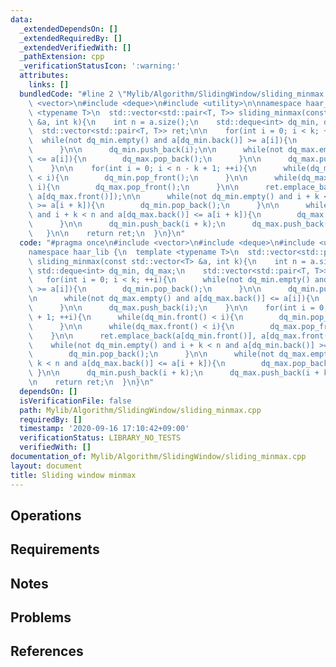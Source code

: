 ```yaml
---
data:
  _extendedDependsOn: []
  _extendedRequiredBy: []
  _extendedVerifiedWith: []
  _pathExtension: cpp
  _verificationStatusIcon: ':warning:'
  attributes:
    links: []
  bundledCode: "#line 2 \"Mylib/Algorithm/SlidingWindow/sliding_minmax.cpp\"\n#include\
    \ <vector>\n#include <deque>\n#include <utility>\n\nnamespace haar_lib {\n  template\
    \ <typename T>\n  std::vector<std::pair<T, T>> sliding_minmax(const std::vector<T>\
    \ &a, int k){\n    int n = a.size();\n    std::deque<int> dq_min, dq_max;\n  \
    \  std::vector<std::pair<T, T>> ret;\n\n    for(int i = 0; i < k; ++i){\n    \
    \  while(not dq_min.empty() and a[dq_min.back()] >= a[i]){\n        dq_min.pop_back();\n\
    \      }\n\n      dq_min.push_back(i);\n\n      while(not dq_max.empty() and a[dq_max.back()]\
    \ <= a[i]){\n        dq_max.pop_back();\n      }\n\n      dq_max.push_back(i);\n\
    \    }\n\n    for(int i = 0; i < n - k + 1; ++i){\n      while(dq_min.front()\
    \ < i){\n        dq_min.pop_front();\n      }\n\n      while(dq_max.front() <\
    \ i){\n        dq_max.pop_front();\n      }\n\n      ret.emplace_back(a[dq_min.front()],\
    \ a[dq_max.front()]);\n\n      while(not dq_min.empty() and i + k < n and a[dq_min.back()]\
    \ >= a[i + k]){\n        dq_min.pop_back();\n      }\n\n      while(not dq_max.empty()\
    \ and i + k < n and a[dq_max.back()] <= a[i + k]){\n        dq_max.pop_back();\n\
    \      }\n\n      dq_min.push_back(i + k);\n      dq_max.push_back(i + k);\n \
    \   }\n\n    return ret;\n  }\n}\n"
  code: "#pragma once\n#include <vector>\n#include <deque>\n#include <utility>\n\n\
    namespace haar_lib {\n  template <typename T>\n  std::vector<std::pair<T, T>>\
    \ sliding_minmax(const std::vector<T> &a, int k){\n    int n = a.size();\n   \
    \ std::deque<int> dq_min, dq_max;\n    std::vector<std::pair<T, T>> ret;\n\n \
    \   for(int i = 0; i < k; ++i){\n      while(not dq_min.empty() and a[dq_min.back()]\
    \ >= a[i]){\n        dq_min.pop_back();\n      }\n\n      dq_min.push_back(i);\n\
    \n      while(not dq_max.empty() and a[dq_max.back()] <= a[i]){\n        dq_max.pop_back();\n\
    \      }\n\n      dq_max.push_back(i);\n    }\n\n    for(int i = 0; i < n - k\
    \ + 1; ++i){\n      while(dq_min.front() < i){\n        dq_min.pop_front();\n\
    \      }\n\n      while(dq_max.front() < i){\n        dq_max.pop_front();\n  \
    \    }\n\n      ret.emplace_back(a[dq_min.front()], a[dq_max.front()]);\n\n  \
    \    while(not dq_min.empty() and i + k < n and a[dq_min.back()] >= a[i + k]){\n\
    \        dq_min.pop_back();\n      }\n\n      while(not dq_max.empty() and i +\
    \ k < n and a[dq_max.back()] <= a[i + k]){\n        dq_max.pop_back();\n     \
    \ }\n\n      dq_min.push_back(i + k);\n      dq_max.push_back(i + k);\n    }\n\
    \n    return ret;\n  }\n}\n"
  dependsOn: []
  isVerificationFile: false
  path: Mylib/Algorithm/SlidingWindow/sliding_minmax.cpp
  requiredBy: []
  timestamp: '2020-09-16 17:10:42+09:00'
  verificationStatus: LIBRARY_NO_TESTS
  verifiedWith: []
documentation_of: Mylib/Algorithm/SlidingWindow/sliding_minmax.cpp
layout: document
title: Sliding window minmax
---
```


## Operations

## Requirements

## Notes

## Problems

## References

